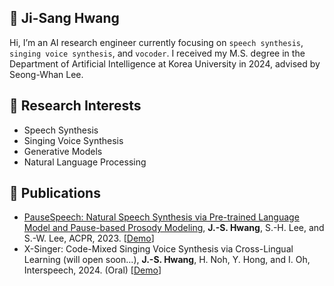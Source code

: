 ## 👋 Ji-Sang Hwang
Hi, I’m an AI research engineer currently focusing on `speech synthesis`, `singing voice synthesis`, and `vocoder`. I received my M.S. degree in the Department of Artificial Intelligence at Korea University in 2024, advised by Seong-Whan Lee.

## 👀 Research Interests
- Speech Synthesis
- Singing Voice Synthesis
- Generative Models
- Natural Language Processing

## 📑 Publications
- [PauseSpeech: Natural Speech Synthesis via Pre-trained Language Model and Pause-based Prosody Modeling](https://arxiv.org/abs/2306.07489), **J.-S. Hwang**, S.-H. Lee, and S.-W. Lee, ACPR, 2023. [[Demo](https://jisang93.github.io/pausespeech-demo/)]
- X-Singer: Code-Mixed Singing Voice Synthesis via Cross-Lingual Learning (will open soon...), **J.-S. Hwang**, H. Noh, Y. Hong, and I. Oh, Interspeech, 2024. (Oral) [[Demo](https://jisang93.github.io/x-singer/)]
